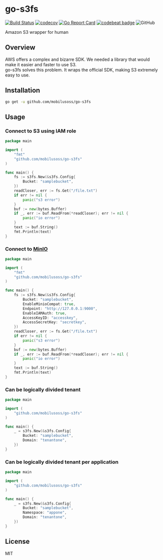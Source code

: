 go-s3fs
====

[![Build Status](https://cloud.drone.io/api/badges/mobilusoss/go-s3fs/status.svg)](https://cloud.drone.io/mobilusoss/go-s3fs)
[![codecov](https://codecov.io/gh/mobilusoss/go-s3fs/branch/master/graph/badge.svg)](https://codecov.io/gh/mobilusoss/go-s3fs)
[![Go Report Card](https://goreportcard.com/badge/github.com/mobilusoss/go-s3fs)](https://goreportcard.com/report/github.com/mobilusoss/go-s3fs)
[![codebeat badge](https://codebeat.co/badges/e03e3de0-9d71-43ce-a6ac-8e0c6445485a)](https://codebeat.co/projects/github-com-mobilusoss-go-s3fs-master)
![GitHub](https://img.shields.io/github/license/mobilusoss/go-s3fs.svg)

Amazon S3 wrapper for human

<!-- toc -->

## Overview

AWS offers a complex and bizarre SDK. We needed a library that would make it easier and faster to use S3.  
go-s3fs solves this problem. It wraps the official SDK, making S3 extremely easy to use.

## Installation

```bash
go get -u github.com/mobilusoss/go-s3fs
```

## Usage

### Connect to S3 using IAM role

```go
package main

import (
	"fmt"
	"github.com/mobilusoss/go-s3fs"
)

func main() {
	fs := s3fs.New(&s3fs.Config{
		Bucket: "samplebucket",
	})
	readCloser, err := fs.Get("/file.txt")
	if err != nil {
		panic("s3 error")
	}
	buf := new(bytes.Buffer)
	if _, err := buf.ReadFrom(*readCloser); err != nil {
		panic("io error")
	}
	text := buf.String()
	fmt.Println(text)
}
```

### Connect to [MinIO](https://github.com/minio/minio)

```go
package main

import (
	"fmt"
	"github.com/mobilusoss/go-s3fs"
)

func main() {
	fs := s3fs.New(&s3fs.Config{
		Bucket: "samplebucket",
		EnableMinioCompat: true,
		Endpoint: "http://127.0.0.1:9000",
		EnableIAMAuth: true,
		AccessKeyID: "accesskey",
		AccessSecretKey: "secretkey",
	})
	readCloser, err := fs.Get("/file.txt")
	if err != nil {
		panic("s3 error")
	}
	buf := new(bytes.Buffer)
	if _, err := buf.ReadFrom(*readCloser); err != nil {
		panic("io error")
	}
	text := buf.String()
	fmt.Println(text)
}
```

### Can be logically divided tenant

```go
package main

import (
	"github.com/mobilusoss/go-s3fs"
)

func main() {
	_ = s3fs.New(&s3fs.Config{
		Bucket: "samplebucket",
		Domain: "tenantone",
	})
}
```

### Can be logically divided tenant per application

```go
package main

import (
	"github.com/mobilusoss/go-s3fs"
)

func main() {
	_ = s3fs.New(&s3fs.Config{
		Bucket: "samplebucket",
		Namespace: "appone",
		Domain: "tenantone",
	})
}
```

## License

MIT